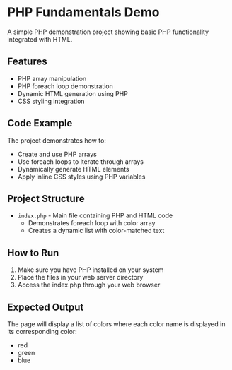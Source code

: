 # PHP Fundamentals Demo

A simple PHP demonstration project showing basic PHP functionality integrated with HTML.

## Features

- PHP array manipulation
- PHP foreach loop demonstration
- Dynamic HTML generation using PHP
- CSS styling integration

## Code Example

The project demonstrates how to:
- Create and use PHP arrays
- Use foreach loops to iterate through arrays
- Dynamically generate HTML elements
- Apply inline CSS styles using PHP variables

## Project Structure

- `index.php` - Main file containing PHP and HTML code
  - Demonstrates foreach loop with color array
  - Creates a dynamic list with color-matched text

## How to Run

1. Make sure you have PHP installed on your system
2. Place the files in your web server directory
3. Access the index.php through your web browser

## Expected Output

The page will display a list of colors where each color name is displayed in its corresponding color:
- red
- green
- blue
